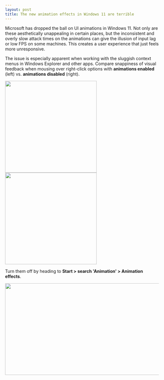 ```yaml
---
layout: post
title: The new animation effects in Windows 11 are terrible
---
```


Microsoft has dropped the ball on UI animations in Windows 11. Not only are these aesthetically unappealing in certain places, but the inconsistent and overly slow attack times on the animations can give the illusion of input lag or low FPS on some machines. This creates a user experience that just feels more unresponsive.

The issue is especially apparent when working with the sluggish context menus in Windows Explorer and other apps. Compare snappiness of visual feedback when mousing over right-click options with **animations enabled** (left) vs. **animations disabled** (right).

<img src="{{ site.baseurl }}/images/win11-anims-on.gif" width="300" height="300"> <img src="{{ site.baseurl }}/images/win11-anims-off.gif" width="300" height="300">

Turn them off by heading to **Start > search 'Animation' > Animation effects**.

<img src="{{ site.baseurl }}/images/win11-anims-settings.png" width="600" height="300">
